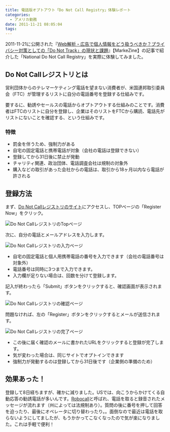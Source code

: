```yaml
---
title: 電話版オプトアウト「Do Not Call Registry」体験レポート
categories:
  - アメリカ勤務
date: 2011-11-21 08:05:04
tags:
---
```


2011-11-21に公開された『[Web解析・広告で個人情報をどう扱うべきか？プライバシー対策としての「Do Not Track」の現状と課題](https://markezine.jp/article/detail/14697)』【MarkeZine】の記事で紹介した「National Do Not Call Registry」を実際に体験してみました。
<!-- more -->

## Do Not Callレジストリとは

営利団体からのテレマーケティング電話を望まない消費者が、米国連邦取引委員会（FTC）が管理するリストに自分の電話番号を登録する仕組みです。

要するに、勧誘やセールスの電話からオプトアウトする仕組みのことです。消費者はFTCのリストに自分を登録し、企業はそのリストをFTCから購読、電話先がリストにないことを確認する、という仕組みです。

### 特徴

* 罰金を伴うため、強制力がある
* 自宅の固定電話と携帯電話が対象（会社の電話は登録できない）
* 登録してから31日後に禁止が発動
* チャリティ関連、政治団体、電話調査会社は規制の対象外
* 購入などの取引があった会社からの電話は、取引から18ヶ月以内なら電話が許される

## 登録方法

まず、[Do Not Callレジストリのサイト](https://www.donotcall.gov/)にアクセスし、TOPページの「Register Now」をクリック。

<img src="//res.cloudinary.com/mak00s/image/upload/v1523897605/do-not-call-top.png" alt="Do Not CallレジストリのTopページ" sizes="100vw" />

次に、自分の電話とメールアドレスを入力します。

<img src="//res.cloudinary.com/mak00s/image/upload/v1523897605/do-not-call-form.png" alt="Do Not Callレジストリの入力ページ" sizes="100vw" />

* 自宅の固定電話と個人用携帯電話の番号を入力できます（会社の電話番号は対象外）
* 電話番号は同時に3つまで入力できます。
* 入力欄が足りない場合は、回数を分けて登録します。

記入が終わったら「Submit」ボタンをクリックすると、確認画面が表示されます。

<img src="//res.cloudinary.com/mak00s/image/upload/v1523897605/do-not-call-confirm.png" alt="Do Not Callレジストリの確認ページ" sizes="100vw" />

問題なければ、左の「Register」ボタンをクリックするとメールが送信されます。

<img src="//res.cloudinary.com/mak00s/image/upload/v1523897605/do-not-call-thanks.png" alt="Do Not Callレジストリの完了ページ" sizes="100vw" />

* この後に届く確認のメールに書かれたURLをクリックすると登録が完了します。
* 気が変わった場合は、同じサイトでオプトインできます
* 強制力が発動するのは登録してから31日後です（企業側の準備のため）

## 効果あった！

登録して8日経ちますが、確かに減りました。USでは、向こうからかけてくる自動応答の勧誘電話が多いんです。[Robocall](https://en.wikipedia.org/wiki/Robocall)と呼ばれ、電話を取ると録音されたメッセージが流れます（州によっては法規制あり）。質問の後に番号を押して回答を迫ったり、最後にオペレータに切り替わったり。。面倒なので最近は電話を取らないようにしてましたが、もうかかってこなくなったので気が楽になりました。これは手軽で便利！